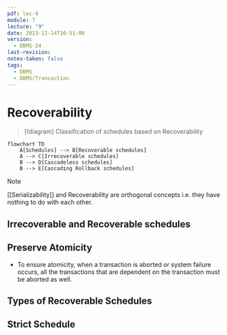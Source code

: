 ```yaml
---
pdf: lec-9
module: 7
lecture: "9"
date: 2023-12-14T16:51:00
version:
  - DBMS-24
last-revision: 
notes-taken: false
tags:
  - DBMS
  - DBMS/Transaction
---
```

# Recoverability

>[!diagram] Classification of schedules based on Recoverability
```mermaid
flowchart TD 
	A[Schedules] --> B[Recoverable schedules]	
	A --> C[Irrecoverable schedules]
	B --> D[Cascadeless schedules]
	B --> E[Cascading Rollback schedules]
```


> [!NOTE] 
> [[Serializability]] and Recoverability are orthogonal concepts i.e. they have nothing to do with each other.

## Irrecoverable and Recoverable schedules


## Preserve Atomicity

- To ensure atomicity, when a transaction is aborted or system failure occurs, all the transactions that are dependent on the transaction must be aborted as well.

## Types of Recoverable Schedules



## Strict Schedule